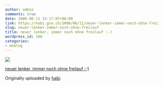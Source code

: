 ```yaml
---
author: admin
comments: true
date: 2006-06-11 15:17:07+00:00
link: https://habi.gna.ch/2006/06/11/neuer-lenker-immer-noch-ohne-freilauf/
slug: neuer-lenker-immer-noch-ohne-freilauf
title: neuer lenker, immer noch ohne freilauf :-)
wordpress_id: 188
categories:
- moblog
---
```



 [![](https://static.flickr.com/66/165089970_86c216b9cf_m.jpg)](https://www.flickr.com/photos/habi/165089970/)
   

 
  [neuer lenker, immer noch ohne freilauf :-)](https://www.flickr.com/photos/habi/165089970/)
    

  Originally uploaded by [habi](https://www.flickr.com/people/habi/).
 




  

